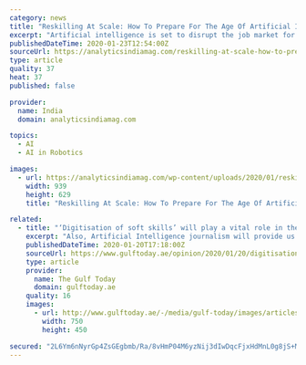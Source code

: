 ```yaml
---
category: news
title: "Reskilling At Scale: How To Prepare For The Age Of Artificial Intelligence?"
excerpt: "Artificial intelligence is set to disrupt the job market for all types of industries, changing the way we run our operations, businesses, and dealing with existing or new customers. New kinds of workers will be fundamental, working along with robots and increasing automation to drive company-wide AI strategies. However, it is also true that ..."
publishedDateTime: 2020-01-23T12:54:00Z
sourceUrl: https://analyticsindiamag.com/reskilling-at-scale-how-to-prepare-for-the-age-of-artificial-intelligence/
type: article
quality: 37
heat: 37
published: false

provider:
  name: India
  domain: analyticsindiamag.com

topics:
  - AI
  - AI in Robotics

images:
  - url: https://analyticsindiamag.com/wp-content/uploads/2020/01/reskilling.png
    width: 939
    height: 629
    title: "Reskilling At Scale: How To Prepare For The Age Of Artificial Intelligence?"

related:
  - title: "‘Digitisation of soft skills’ will play a vital role in the re-skilling needed for Artificial Intelligence journalism"
    excerpt: "Also, Artificial Intelligence journalism will provide us with an opportunity and challenge, to democratise the role of communicator — where, everyone and anyone, can transmit their messages to a global community. AI journalism media communicators cannot rely on the old ways to secure information, or ignore the new 4IR tools such as ..."
    publishedDateTime: 2020-01-20T17:18:00Z
    sourceUrl: https://www.gulftoday.ae/opinion/2020/01/20/digitisation-of-soft-skills-will-play-a-vital-role
    type: article
    provider:
      name: The Gulf Today
      domain: gulftoday.ae
    quality: 16
    images:
      - url: http://www.gulftoday.ae/-/media/gulf-today/images/articles/opinion/2020/1/20/ai-journalism.ashx?h=450&w=750&hash=E9063B92E2129E192316E1E41DA7F652
        width: 750
        height: 450

secured: "2L6Ym6nNyrGp4ZsGEgbmb/Ra/8vHmP04M6yzNij3dIwDqcFjxHdMnL0g8jS+MCkVZgBr6mhjdyub4KBzlM/HSmDkTjsYAAoacE+oJ8O+z9jHuO1NmGBKaNtnPFR2hsoAfQItf+4cgXXJzI6Jj1ku9+jtLfMajeRddzH0pG9LKRe3rR/G4k5/hEXrPsfgnWhhwcamCnWC/VUltEKx/1swc94JBhboX0Rax05x5LdAOrw+BvpZ/p8V7v1SgF6+twOu4JNZZmPPstKa8DI5/mUn++tpyw34B5O7wLjk7HOVI1PiS+NWGX9uWmQBtqvm55iXc6ZeqY8jE7ms6IOhuqtlQOEVHkCKyrVWq9Hv/9p5MazQE7OM4xLCrt7kBT2uyXJJkAR3Lm2nMTpOK2QR9dQAOlk3RIChjIu1CclEgSZ/7VXJsCnz10QV/laRNiMcMjDKJ85j6c8tPU+5FS4BZdQorq6bjf/FxegAKiVMikAOB0Q=;4uTURZVtrNlT1f+SXnXJkw=="
---
```



